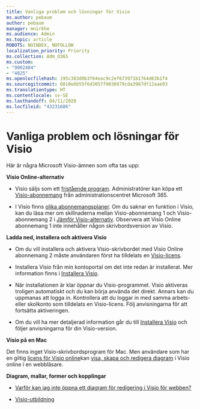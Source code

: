 ```yaml
---
title: Vanliga problem och lösningar för Visio
ms.author: pebaum
author: pebaum
manager: mnirkhe
ms.audience: Admin
ms.topic: article
ROBOTS: NOINDEX, NOFOLLOW
localization_priority: Priority
ms.collection: Adm_O365
ms.custom:
- "9002484"
- "4825"
ms.openlocfilehash: 195c383d0b3f64eac9c2ef673971b1764d63b1f4
ms.sourcegitcommit: 6010e6b55f6d3057f9038979cda3987df12aae93
ms.translationtype: HT
ms.contentlocale: sv-SE
ms.lasthandoff: 04/11/2020
ms.locfileid: "43231686"
---
```

# <a name="visio-common-issues-and-resolutions"></a>Vanliga problem och lösningar för Visio

Här är några Microsoft Visio-ämnen som ofta tas upp:

**Visio Online-alternativ**

- Visio säljs som ett [fristående program](https://products.office.com/visio/flowchart-software).  Administratörer kan köpa ett [Visio-abonnemang](https://docs.microsoft.com/alchemyinsights/purchase-visio-subscription) från administrationscentret Microsoft 365.

- I Visio finns [olika abonnemangsplaner](https://products.office.com/visio/microsoft-visio-plans-and-pricing-compare-visio-options). Om du saknar en funktion i Visio, kan du läsa mer om skillnaderna mellan Visio-abonnemang 1 och Visio-abonnemang 2 i [Jämför Visio-alternativ](https://products.office.com/visio/microsoft-visio-plans-and-pricing-compare-visio-options).  Observera att Visio Online abonnemang 1 inte innehåller någon skrivbordsversion av Visio.

**Ladda ned, installera och aktivera Visio**

- Om du vill installera och aktivera Visio-skrivbordet med Visio Online abonnemang 2 måste användaren först ha tilldelats en [Visio-licens](https://docs.microsoft.com/office365/admin/subscriptions-and-billing/assign-licenses-to-users).

- Installera Visio från min kontoportal om det inte redan är installerat. Mer information finns i [Installera Visio](https://support.office.com/article/f98f21e3-aa02-4827-9167-ddab5b025710).

- När installationen är klar öppnar du Visio-programmet. Visio aktiveras troligen automatiskt och du kan börja använda det direkt. Annars kan du uppmanas att logga in. Kontrollera att du loggar in med samma arbets- eller skolkonto som tilldelats en Visio-licens. Följ anvisningarna för att fortsätta aktiveringen.

- Om du vill ha mer detaljerad information går du till [Installera Visio](https://support.office.com/article/f98f21e3-aa02-4827-9167-ddab5b025710) och följer anvisningarna för din Visio-version.

**Visio på en Mac**

Det finns inget Visio-skrivbordsprogram för Mac. Men användare som har en giltig [licens för Visio online](https://docs.microsoft.com/office365/admin/subscriptions-and-billing/assign-licenses-to-users)kan [visa, skapa och redigera diagram](https://support.office.com/article/06f04845-91b8-4e8f-881f-a43c970735fc) i Visio online i en webbläsare.

**Diagram, mallar, former och kopplingar**

- [Varför kan jag inte öppna ett diagram för redigering i Visio för webben?](https://support.microsoft.com/sv-SE/office/why-can-t-i-open-a-diagram-for-editing-in-visio-for-the-web-ea4a23d3-21d3-4878-945e-cf1be4140357)

- [Visio-utbildning](https://support.office.com/article/visio-training-e058bcfa-1d90-4653-afc6-e84d54cf94a6)
